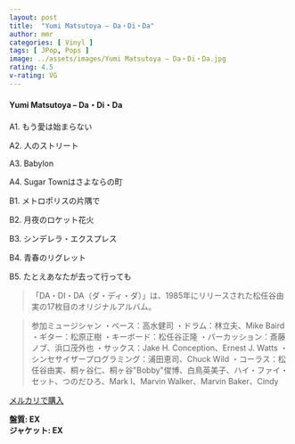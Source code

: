 ```yaml
---
layout: post
title:  "Yumi Matsutoya – Da・Di・Da"
author: mmr
categories: [ Vinyl ]
tags: [ JPop, Pops ]
image: ../assets/images/Yumi Matsutoya – Da・Di・Da.jpg
rating: 4.5
v-rating: VG
---
```


#### Yumi Matsutoya – Da・Di・Da

A1. もう愛は始まらない

A2. 人のストリート

A3. Babylon

A4. Sugar Townはさよならの町

B1. メトロポリスの片隅で

B2. 月夜のロケット花火

B3. シンデレラ・エクスプレス

B4. 青春のリグレット

B5. たとえあなたが去って行っても

> 「DA・DI・DA（ダ・ディ・ダ）」は、1985年にリリースされた松任谷由実の17枚目のオリジナルアルバム。

> 参加ミュージシャン
・ベース：高水健司
・ドラム：林立夫、Mike Baird
・ギター：松原正樹
・キーボード：松任谷正隆
・パーカッション：斎藤ノブ、浜口茂外也
・サックス：Jake H. Conception、Ernest J. Watts
・シンセサイザープログラミング：浦田恵司、Chuck Wild
・コーラス：松任谷由実、桐ヶ谷仁、桐ヶ谷"Bobby"俊博、白鳥英美子、ハイ・ファイ・セット、つのだひろ、Mark I、Marvin Walker、Marvin Baker、Cindy

[メルカリで購入](https://jp.mercari.com/item/m46295874765)

<div class="mt-4 mb-4 d-flex align-items-center">
<strong class="mr-1">盤質: EX</strong>
</div>
<div class="mt-4 mb-4 d-flex align-items-center">
<strong class="mr-1">ジャケット: EX</strong>
</div>
